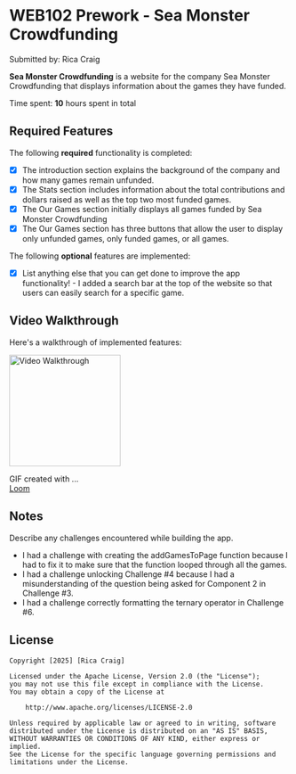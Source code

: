 # WEB102 Prework - Sea Monster Crowdfunding

Submitted by: Rica Craig

**Sea Monster Crowdfunding** is a website for the company Sea Monster Crowdfunding that displays information about the games they have funded.

Time spent: **10** hours spent in total

## Required Features

The following **required** functionality is completed:

* [x] The introduction section explains the background of the company and how many games remain unfunded.
* [x] The Stats section includes information about the total contributions and dollars raised as well as the top two most funded games.
* [x] The Our Games section initially displays all games funded by Sea Monster Crowdfunding
* [x] The Our Games section has three buttons that allow the user to display only unfunded games, only funded games, or all games.

The following **optional** features are implemented:

* [x] List anything else that you can get done to improve the app functionality!
      - I added a search bar at the top of the website so that users can easily search for a specific game.

## Video Walkthrough

Here's a walkthrough of implemented features:

<img src='https://imgur.com/a/VaN5N6M.gif' title='Video Walkthrough' width='200' alt='Video Walkthrough' />

<!-- Replace this with whatever GIF tool you used! -->
GIF created with ...  
[Loom](https://www.loom.com/)

## Notes

Describe any challenges encountered while building the app.

- I had a challenge with creating the addGamesToPage function because I had to fix it to make sure that the function looped through all the games.
- I had a challenge unlocking Challenge #4 because I had a misunderstanding of the question being asked for Component 2 in Challenge #3.
- I had a challenge correctly formatting the ternary operator in Challenge #6.

## License

    Copyright [2025] [Rica Craig]

    Licensed under the Apache License, Version 2.0 (the "License");
    you may not use this file except in compliance with the License.
    You may obtain a copy of the License at

        http://www.apache.org/licenses/LICENSE-2.0

    Unless required by applicable law or agreed to in writing, software
    distributed under the License is distributed on an "AS IS" BASIS,
    WITHOUT WARRANTIES OR CONDITIONS OF ANY KIND, either express or implied.
    See the License for the specific language governing permissions and
    limitations under the License.
